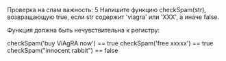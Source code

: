 Проверка на спам
важность: 5
Напишите функцию checkSpam(str), возвращающую true, если str содержит 'viagra' или 'XXX', а иначе false.

Функция должна быть нечувствительна к регистру:

checkSpam('buy ViAgRA now') == true
checkSpam('free xxxxx') == true
checkSpam("innocent rabbit") == false